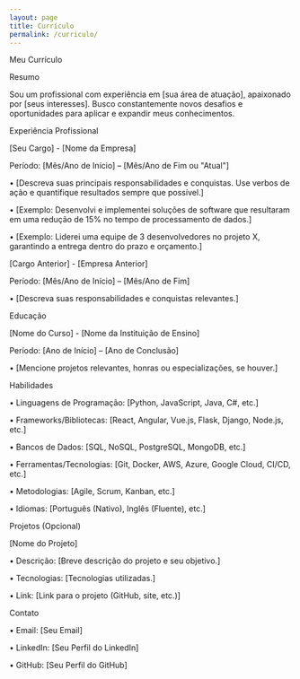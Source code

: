 ```yaml
---
layout: page
title: Currículo
permalink: /curriculo/
---
```


Meu Currículo

Resumo

Sou um profissional com experiência em [sua área de atuação], apaixonado por [seus interesses]. Busco constantemente novos desafios e oportunidades para aplicar e expandir meus conhecimentos.

Experiência Profissional

[Seu Cargo] - [Nome da Empresa]

Período: [Mês/Ano de Início] – [Mês/Ano de Fim ou "Atual"]

•
[Descreva suas principais responsabilidades e conquistas. Use verbos de ação e quantifique resultados sempre que possível.]

•
[Exemplo: Desenvolvi e implementei soluções de software que resultaram em uma redução de 15% no tempo de processamento de dados.]

•
[Exemplo: Liderei uma equipe de 3 desenvolvedores no projeto X, garantindo a entrega dentro do prazo e orçamento.]

[Cargo Anterior] - [Empresa Anterior]

Período: [Mês/Ano de Início] – [Mês/Ano de Fim]

•
[Descreva suas responsabilidades e conquistas relevantes.]

Educação

[Nome do Curso] - [Nome da Instituição de Ensino]

Período: [Ano de Início] – [Ano de Conclusão]

•
[Mencione projetos relevantes, honras ou especializações, se houver.]

Habilidades

•
Linguagens de Programação: [Python, JavaScript, Java, C#, etc.]

•
Frameworks/Bibliotecas: [React, Angular, Vue.js, Flask, Django, Node.js, etc.]

•
Bancos de Dados: [SQL, NoSQL, PostgreSQL, MongoDB, etc.]

•
Ferramentas/Tecnologias: [Git, Docker, AWS, Azure, Google Cloud, CI/CD, etc.]

•
Metodologias: [Agile, Scrum, Kanban, etc.]

•
Idiomas: [Português (Nativo), Inglês (Fluente), etc.]

Projetos (Opcional)

[Nome do Projeto]

•
Descrição: [Breve descrição do projeto e seu objetivo.]

•
Tecnologias: [Tecnologias utilizadas.]

•
Link: [Link para o projeto (GitHub, site, etc.)]

Contato

•
Email: [Seu Email]

•
LinkedIn: [Seu Perfil do LinkedIn]

•
GitHub: [Seu Perfil do GitHub]

